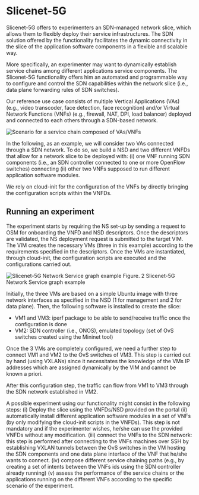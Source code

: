 <!-- TITLE: Slicenet -->
<!-- SUBTITLE: Slicenet-5G -->

# Slicenet-5G 

Slicenet-5G offers to experimenters an SDN-managed network slice, which allows them to flexibly deploy their service infrastructures. The SDN solution offered by the functionality facilitates the dynamic connectivity in the slice of the application software components in a flexible and scalable way.

More specifically, an experimenter may want to dynamically establish service chains among different applications service components. The Slicenet-5G functionality offers him an automated and programmable way to configure and control the SDN capabilities within the network slice (i.e., data plane forwarding rules of SDN switches).

Our reference use case consists of multiple Vertical Applications (VAs) (e.g., video transcoder, face detection, face recognition) and/or Virtual Network Functions (VNFs) (e.g., firewall, NAT, DPI, load balancer) deployed and connected to each others through a SDN-based network. 

![Scenario for a service chain composed of VAs/VNFs](/uploads/slicenet/slicenet1.png "Scenario for a service chain composed of VAs/VNFs")


In the following, as an example, we will consider two VAs connected through a SDN network. To do so, we build a NSD and two different VNFDs that allow for a network slice to be deployed with: (i) one VNF running SDN components (i.e., an SDN controller connected to one or more OpenFlow switches) connecting (ii) other two VNFs supposed to run different application software modules.

We rely on cloud-init for the configuration of the VNFs by directly bringing the configuration scripts within the VNFDs. 

## Running an experiment

The experiment starts by requiring the NS set-up by sending a request to OSM for onboarding the VNFD and NSD descriptors. Once the descriptors are validated, the NS deployment request is submitted to the target VIM. The VIM creates the necessary VMs (three in this example) according to the requirements specified in the descriptors. Once the VMs are instantiated, through cloud-init, the configuration scripts are executed and the configurations carried out. 
 
 
![Slicenet-5G Network Service graph example](/uploads/slicenet/slicenet2.png "Slicenet-5G Network Service graph example")
Figure. 2 Slicenet-5G Network Service graph example

Initially, the three VMs are based on a simple Ubuntu image with three network interfaces as specified in the NSD (1 for management and 2 for data plane). Then, the following software is installed to create the slice:
-	VM1 and VM3: iperf package to be able to send/receive traffic once the configuration is done
-	VM2: SDN controller (i.e., ONOS), emulated topology (set of OvS switches created using the Mininet tool)

Once the 3 VMs are completely configured, we need a further step to connect VM1 and VM2 to the OvS switches of VM3. This step is carried out by hand (using VXLANs) since it necessitates the knowledge of the VMs IP addresses which are assigned dynamically by the VIM and cannot be known a priori.

After this configuration step, the traffic can flow from VM1 to VM3 through the SDN network established in VM2. 

A possible experiment using our functionality might consist in the following steps: 
(i)	Deploy the slice using the VNFDs/NSD provided on the portal
(ii)	automatically install different application software modules in a set of VNFs (by only modifying the cloud-init scripts in the VNFDs). This step is not mandatory and if the experimenter wishes, he/she can use the provided VNFDs without any modification.
(iii)	connect the VNFs to the SDN network: this step is performed after connecting to the VNFs machines over SSH by establishing VXLAN tunnels between the OvS switches in the VM hosting the SDN components and one data plane interface of the VNF that he/she wants to connect.
(iv)	compose different service chaining paths (e.g., by creating a set of intents between the VNFs ids using the SDN controller already running)
(v)	assess the performance of the service chains or the applications running on the different VNFs according to the specific scenario of the experiment.
